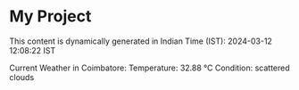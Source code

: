 # My Project

This content is dynamically generated in Indian Time (IST): 2024-03-12 12:08:22 IST


Current Weather in Coimbatore:
Temperature: 32.88 °C
Condition: scattered clouds
